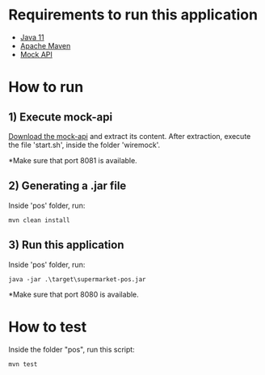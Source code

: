 # Requirements to run this application
- [Java 11](https://www.oracle.com/java/technologies/javase-jdk11-downloads.html)
- [Apache Maven](https://maven.apache.org/)
- [Mock API](https://cdn-dev.preoday.com/test/mock-api.zip)

# How to run
## 1) Execute mock-api
[Download the mock-api](https://cdn-dev.preoday.com/test/mock-api.zip) and extract its content.
After extraction, execute the file 'start.sh', inside the folder 'wiremock'.

*Make sure that port 8081 is available.

## 2) Generating a .jar file
Inside 'pos' folder, run:
```
mvn clean install
```

## 3) Run this application
Inside 'pos' folder, run:
```
java -jar .\target\supermarket-pos.jar
```

*Make sure that port 8080 is available.

# How to test
Inside the folder "pos", run this script:
```
mvn test
```
